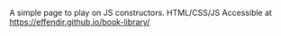 A simple page to play on JS constructors. HTML/CSS/JS Accessible at https://effendir.github.io/book-library/ 
